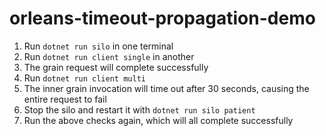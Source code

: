 # orleans-timeout-propagation-demo

1. Run `dotnet run silo` in one terminal
2. Run `dotnet run client single` in another
3. The grain request will complete successfully
4. Run `dotnet run client multi`
5. The inner grain invocation will time out after 30 seconds, causing the entire request to fail
6. Stop the silo and restart it with `dotnet run silo patient`
7. Run the above checks again, which will all complete successfully
